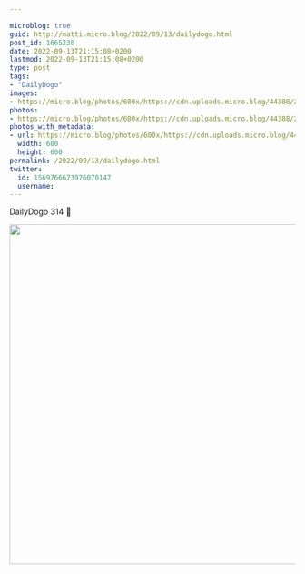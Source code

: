 ```yaml
---

microblog: true
guid: http://matti.micro.blog/2022/09/13/dailydogo.html
post_id: 1665230
date: 2022-09-13T21:15:08+0200
lastmod: 2022-09-13T21:15:08+0200
type: post
tags:
- "DailyDogo"
images:
- https://micro.blog/photos/600x/https://cdn.uploads.micro.blog/44388/2022/d5118b3da3.jpg
photos:
- https://micro.blog/photos/600x/https://cdn.uploads.micro.blog/44388/2022/d5118b3da3.jpg
photos_with_metadata:
- url: https://micro.blog/photos/600x/https://cdn.uploads.micro.blog/44388/2022/d5118b3da3.jpg
  width: 600
  height: 600
permalink: /2022/09/13/dailydogo.html
twitter:
  id: 1569766673976070147
  username:
---
```

DailyDogo 314 🐶

<img src="/media/uploads/2022/d5118b3da3.jpg" width="600" height="600" alt="" />
